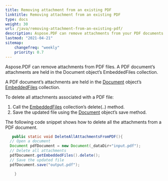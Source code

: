```yaml
---
title: Removing attachment from an existing PDF 
linktitle: Removing attachment from an existing PDF
type: docs
weight: 30
url: /java/removing-attachment-from-an-existing-pdf/
description: Aspose.PDF can remove attachments from your PDF documents. Use Java PDF API to remove attachments in PDF files with Aspose.PDF library.
lastmod: "2021-04-21"
sitemap:
    changefreq: "weekly"
    priority: 0.7
---
```


Aspose.PDF can remove attachments from PDF files. A PDF document’s attachments are held in the Document object’s EmbeddedFiles collection.

A PDF document’s attachments are held in the [Document](https://apireference.aspose.com/java/pdf/com.aspose.pdf/Document) object’s [EmbeddedFiles](https://apireference.aspose.com/pdf/java/com.aspose.pdf/EmbeddedFileCollection) collection.

To delete all attachments associated with a PDF file:

1. Call the [EmbeddedFiles](https://apireference.aspose.com/pdf/java/com.aspose.pdf/EmbeddedFileCollection) collection’s delete(..) method.
1. Save the updated file using the [Document](https://apireference.aspose.com/java/pdf/com.aspose.pdf/Document) object’s save method.

The following code snippet shows how to delete all the attachments from a PDF document.

```java
   public static void DeleteAllAttachmentsFromPDF(){
  // Open a document
  Document pdfDocument = new Document(_dataDir+"input.pdf");
  // Delete all attachments
  pdfDocument.getEmbeddedFiles().delete();
  // Save the updated file
  pdfDocument.save("output.pdf");

    }
```
